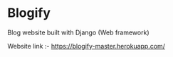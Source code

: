 # Blogify
Blog website built with Django (Web framework)

Website link :- https://blogify-master.herokuapp.com/ 

